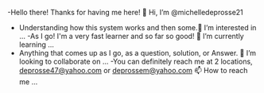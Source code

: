 -Hello there! Thanks for having me here! 👋 Hi, I’m @michelledeprosse21
- Understanding how this system works and then some.👀 I’m interested in ...
-As I go! I'm a very fast learner and so far so good! 🌱 I’m currently learning ...
- Anything that comes up as I go, as a question, solution, or Answer. 💞️ I’m looking to collaborate on ...
-You can definitely reach me at 2 locations, deprosse47@yahoo.com or deprossem@yahoo.com 📫 How to reach me ...

<!---
michelledeprosse21/michelledeprosse21 is a ✨ special ✨ repository because its `README.md` (this file) appears on your GitHub profile.
You can click the Preview link to take a look at your changes.
--->
